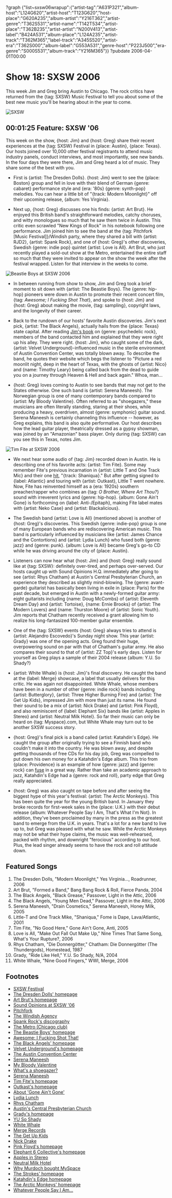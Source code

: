 ?graph {"list~sxsw06wrapup":{"artist-tag":"A631P321","album-host":"L124G620","artist-host":"T123G620","host-place":"G620A235","album-artist":"Y216T362","artist-genre":"T362S531","artist-name":"T142T534","artist-place":"T362B235","artist-artist":"N200V413","artist-label":"B424A531","album-place":"L124A235","artist-track":"T362M365","label-track":"A345S520","artist-era":"T362S000","album-label":"G553A531","genre-host":"P223J500","era-genre":"S000S531","album-track":"Y216M365"}}
?pubdate 2006-04-01T00:00

# Show 18: SXSW 2006
This week Jim and Greg bring Austin to Chicago. The rock critics have returned from the {tag: SXSW} Music Festival to tell you about some of the best new music you'll be hearing about in the year to come.

![SXSW](http://static.soundopinions.org/images/2006/sxsw06.jpg)

## 00:01:25 Feature: SXSW '06
This week on the show, {host: Jim} and {host: Greg} share their recent experiences at the {tag: SXSW} Festival in {place: Austin}, {place: Texas}. Our hosts joined over 10,000 other festival registrants to attend music industry panels, conduct interviews, and most importantly, see new bands. In the four days they were there, Jim and Greg heard a lot of music. They share some of the best with you. 

- First is {artist: The Dresden Dolls}. {host: Jim} went to see the {place: Boston} group and fell in love with their blend of German {genre: cabaret} performance style and {era: '80s} {genre: synth-pop} melodies. You can hear a little bit of "{track: Modern Moonlight}" off their upcoming release, {album: Yes Virginia}.

- Next up, {host: Greg} discusses one his finds: {artist: Art Brut}. He enjoyed this British band's straightforward melodies, catchy choruses, and witty monologues so much that he saw them twice in Austin. This critic even scrawled "New Kings of Rock" in his notebook following one performance. Jim joined him to see the band at the {tag: Pitchfork [Music Festival]}/Windish party, where they shared a bill with {artist: RJD2}, {artist: Spank Rock}, and one of {host: Greg}'s other discoveries, Swedish {genre: indie pop} quintet {artist: Love is All}. Art Brut, who just recently played a sold-out show at the Metro, entertained the entire staff so much that they were invited to appear on the show the week after the festival wrapped. Listen for that interview in the weeks to come.

![Beastie Boys at SXSW 2006](http://sound-images.s3.amazonaws.com/images/2006/beastiesxsw.jpg)

- In between running from show to show, Jim and Greg took a brief moment to sit down with {artist: The Beastie Boys}. The {genre: hip-hop} pioneers were down in Austin to promote their recent concert film, {tag: *Awesome; I Fucking Shot That*}, and spoke to {host: Jim} and {host: Greg} about making the movie, {tag: sampling}, copyright laws, and the longevity of their career.

- Back to the rundown of our hosts' favorite Austin discoveries. Jim's next pick, {artist: The Black Angels}, actually hails from the {place: Texas} state capital. After reading [Jim's book](http://www.jimdero.com/TurnOn/TurnOnOpen.htm) on {genre: psychedelic rock}, members of the band contacted him and explained that they were right up his alley. They were right. {host: Jim}, who caught some of the dark, {artist: Velvet Underground}-influenced music in the sterile environment of Austin Convention Center, was totally blown away. To describe the band, he quotes their website which begs the listener to "Picture a red moonlit night, deep in the heart of Texas, with the ghosts of {artist: Nico} and {name: Timothy Leary} being called back from the dead to guide you on a journey through Heaven & Hell and back again." Whoa, man...

- {host: Greg} loves coming to Austin to see bands that may not get to the States otherwise. One such band is {artist: Serena Maneesh}. The Norwegian group is one of many contemporary bands compared to {artist: My Bloody Valentine}. Often referred to as "shoegazers," these musicians are often literally standing, staring at their shoes, while producing a heavy, overdriven, almost {genre: symphonic} guitar sound. Serena Maneesh is certainly channeling this influence -- however, as Greg explains, this band is also quite performative. Our host describes how the lead guitar player, theatrically dressed as a gypsy showman, was joined by an "Amazonian" bass player. Only during {tag: SXSW} can you see this in Texas, notes Jim.

![Tim Fite at SXSW 2006](http://sound-images.s3.amazonaws.com/images/2006/fitesxsw.JPG)

- We next hear some audio of {tag: Jim} recorded down in Austin. He is describing one of his favorite acts: {artist: Tim Fite}. Some may remember Fite's previous incarnation in {artist: Little T and One Track Mic} and their one [hit](https://www.youtube.com/watch?v=gtcb4E0Ado0&feature=kp), "{track: Shaniqua}." But after getting signed to {label: Atlantic} and touring with {artist: Outkast}, Little T went nowhere. Now, Fite has reinvented himself as a {era: 1920s} southern preacher/rapper who combines an {tag: *O Brother, Where Art Thou?*} sound with irreverent lyrics and {genre: hip-hop}. {album: Gone Ain't Gone} is forthcoming on {label: Anti-/Epitaph}, making Fite label mates with {artist: Neko Case} and {artist: Blackalicious}.

- The Swedish band {artist: Love is All} (mentioned above) is another of {host: Greg}'s discoveries. This Swedish {genre: indie-pop} group is one of many European bands who are rediscovering American music. This band is particularly influenced by musicians like {artist: James Chance and the Contortions} and {artist: Lydia Lunch} who fused both {genre: jazz} and {genre: punk}. {album: Love is All} became Greg's go-to CD while he was driving around the city of {place: Austin}. 

- Listeners can now hear what {host: Jim} and {host: Greg} really sound like at {tag: SXSW}: definitely over-tired, and perhaps over-served. Our hosts caught up with Sound Opinions H.Q. immediately after going to see {artist: Rhys Chatham} at Austin's Central Presbyterian Church, an experience they described as slightly mind-blowing. The {genre: avant-garde} guitarist has basically been living in exile in {place: Paris} for the past decade, but emerged in Austin with a newly-formed guitar army: eight guitarists including {name: Doug McCombs} of {artist: Eleventh Dream Day} and {artist: Tortoise}, {name: Ernie Brooks} of {artist: The Modern Lovers} and {name: Thurston Moore} of {artist: Sonic Youth}. Jim reports that Chatham recently received a grant allowing him to realize his long-fantasized 100-member guitar ensemble.

- One of the {tag: SXSW} events {host: Greg} always tries to attend is {artist: Alejandro Escovedo}'s Sunday night show. This year {artist: Grady} was one of the opening acts. Greg found their huge, overpowering sound on par with that of Chatham's guitar army. He also compares their sound to that of {artist: ZZ Top}'s early days. Listen for yourself as Greg plays a sample of their 2004 release {album: Y.U. So Shady?}

- {artist: White Whale} is {host: Jim}'s final discovery. He caught the band at the {label: Merge} showcase, a label that usually delivers for this critic. He was again not disappointed. White Whale, whose members have been in a number of other {genre: indie rock} bands including {artist: Butterglory}, {artist: Three Higher Burning Fire} and {artist: The Get Up Kids}, impressed Jim with more than just its name. He found their sound to be a mix of {artist: Nick Drake} and {artist: Pink Floyd}, and also reminiscent of {label: Elephant Six} bands like {artist: Apples in Stereo} and {artist: Neutral Milk Hotel}. So far their music can only be heard on {tag: Myspace}.com, but White Whale may turn out to be another SXSW success story.

- {host: Greg}'s final pick is a band called {artist: Katahdin's Edge}. He caught the group after originally trying to see a Finnish band who couldn't make it into the country. He was blown away, and despite getting thousands of free CDs for his day job, Greg was compelled to put down his own money for a Katahdin's Edge album. This trio from {place: Providence} is an example of how {genre: jazz} and {genre: rock} can [fuse](http://www.mmw.net/) in a great way. Rather than take an academic approach to jazz, Katahdin's Edge had a {genre: rock and roll}, party edge that Greg really appreciated.

- {host: Greg} was also caught on tape before and after seeing the biggest hype of this year's festival: {artist: The Arctic Monkeys}. This has been quite the year for the young British band. In January they broke records for first-week sales in the {place: U.K.} with their debut release {album: Whatever People Say I Am, That's What I'm Not}. In addition, they've been proclaimed by many in the press as the greatest band to emerge from the U.K. in years. That's a lot for a new band to live up to, but Greg was pleased with what he saw. While the Arctic Monkeys may not be what their hype claims, the music was well-rehearsed, packed with rhythm, and downright "ferocious" according to our host. Plus, the lead singer already seems to have the rock and roll attitude down.

## Featured Songs
1. The Dresden Dolls, "Modern Moonlight," Yes Virginia..., Roadrunner, 2006
2. Art Brut, "Formed a Band," Bang Bang Rock & Roll, Fierce Panda, 2004
3. The Black Angels, "Black Grease," Passover, Light in the Attic, 2006
4. The Black Angels, "Young Men Dead," Passover, Light in the Attic, 2006
5. Serena Maneesh, "Drain Cosmetics," Serena Maneesh, Honey Milk, 2005
6. Little-T and One Track Mike, "Shaniqua," Fome is Dape, Lava/Atlantic, 2001
7. Tim Fite, "No Good Here," Gone Ain't Gone, Anti, 2005
8. Love is All, "Make Out Fall Out Make Up," Nine Times That Same Song, What's Your Rupture?, 2006
9. Rhys Chatham, "Die Donnergötter," Chatham: Die Donnergötter (The Thundergods), Homestead, 1987
10. Grady, "Ride Like Hell," Y.U. So Shady, N/A, 2004
11. White Whale, "Nine Good Fingers," WWI, Merge, 2006

## Footnotes
- [SXSW Festival](http://www.sxsw.com/)
- [The Dresden Dolls' homepage](http://www.dresdendolls.com/)
- [Art Brut's homepage](http://www.artbrut.org.uk/)
- [Sound Opinions at SXSW '06](http://cpratsxsw.blogspot.com/)
- [Pitchfork](http://www.pitchforkmedia.com/)
- [The Windish Agency](http://www.windishagency.com/)
- [Spank Rock's discography](http://boomkat.com/search?fields=artist&q=SPANK+ROCK)
- [The Metro (Chicago club)](http://www.metrochicago.com/shows/)
- [The Beastie Boys' homepage](http://www.beastieboys.com/)
- [Awesome; I Fucking Shot That!](http://www.metacritic.com/film/titles/awesome?q=awesome)
- [The Black Angels' homepage](http://www.theblackangels.com/)
- [Velvet Underground's homepage](http://www.velvetunderground.com/)
- [The Austin Convention Center](http://www.austinconventioncenter.com/)
- [Serena Maneesh](http://www.allmusic.com/cg/amg.dll?p=amg&token=ADFEAEE47C19DC4FA87520D69D3D4DC7FA7FFB07D063FD831F29461BDFBA3C54DD5F26B904A595CEAEF872AB7BAFFF28E85B0DD9CFE95CFDDA765D40&sql=11:78j20r8aq489)
- [My Bloody Valentine](http://www.allmusic.com/cg/amg.dll?opt1=1&P=amg&sql=my+bloody+valentine)
- [What's a shoegazer?](http://en.wikipedia.org/wiki/Shoegazer)
- [Serena Maneesh](http://www.serena-maneesh.com/)
- [Tim Fite's homepage](http://www.timfite.com/)
- [Outkast's homepage](http://www.outkast.com/)
- [About 'Gone Ain't Gone'](http://www.epitaph.com/artists/artist/202)
- [Lydia Lunch](http://www.allmusic.com/cg/amg.dll?p=amg&sql=11:kxkqikc6bb39)
- [Rhys Chatham](http://www.allmusic.com/cg/amg.dll?p=amg&token=ADFEAEE47C19DC4FA87520D69D3D4DC7FA7FFB07D063FD831F29461BDFBA3C54DD5F26B904A595CEAEF872AB7BAFFF28E85B0DD9CFEA5CF8D8765D40&sql=11:rxkxikv6bbc9)
- [Austin's Central Presbyterian Church](http://www.cpcaustin.org/)
- [Grady's homepage](http://shadygrady.net/news.htm/)
- [YU So Shady](http://www.allmusic.com/cg/amg.dll?p=amg&token=ADFEAEE47C19DC4FA87520D69D3D4DC7FA7FFB07D063FD831F29461BDFBA3C54DD5F26B904A595C9AEFE6AB679AFF962A55B05D6CFE456F5CC1740&sql=10:g5j20rjaq48v)
- [White Whale](http://www.myspace.com/whitewhalemusic)
- [Merge Records](http://www.mergerecords.com/)
- [The Get Up Kids](http://www.thegetupkids.com/)
- [Nick Drake](http://www.allmusic.com/cg/amg.dll?P=amg&sql=nick+drake&x=0&y=0&opt1=1&sourceid=mozilla-search)
- [Pink Floyd's homepage](http://www.pinkfloyd.com/)
- [Elephant 6 Collective's homepage](http://www.elephant6.com/)
- [Apples in Stereo](http://www.allmusic.com/cg/amg.dll?P=amg&sql=apples+in+stereo&x=0&y=0&opt1=1&sourceid=mozilla-search)
- [Neutral Milk Hotel](http://www.allmusic.com/cg/amg.dll?P=amg&sql=neutral+milk+hotel&x=0&y=0&opt1=1&sourceid=mozilla-search)
- [Why Murdoch bought MySpace](http://blogs.guardian.co.uk/technology/archives/2006/04/04/can_murdoch_make_money_from_myspace.html)
- [The Strokes' homepage](http://www.thestrokes.com/)
- [Katahdin's Edge homepage](http://www.katahdinsedge.com/)
- [The Arctic Monkeys' homepage](http://www.arcticmonkeys.com/)
- [Whatever People Say I Am...](http://www.metacritic.com/music/artists/arcticmonkeys/whateverpeoplesayiamthatswhatimnot)
